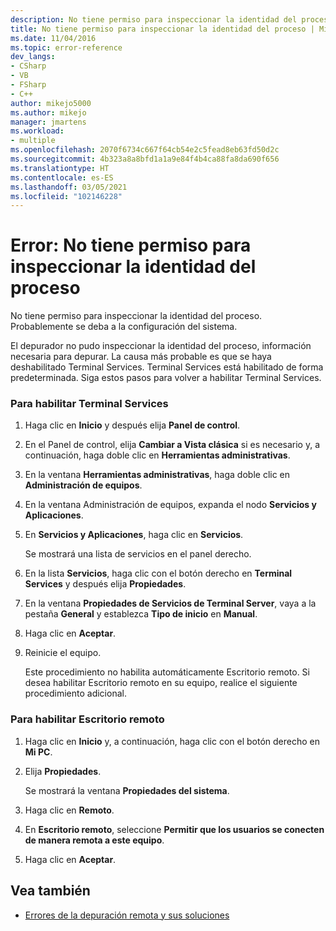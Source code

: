 ```yaml
---
description: No tiene permiso para inspeccionar la identidad del proceso.
title: No tiene permiso para inspeccionar la identidad del proceso | Microsoft Docs
ms.date: 11/04/2016
ms.topic: error-reference
dev_langs:
- CSharp
- VB
- FSharp
- C++
author: mikejo5000
ms.author: mikejo
manager: jmartens
ms.workload:
- multiple
ms.openlocfilehash: 2070f6734c667f64cb54e2c5fead8eb63fd50d2c
ms.sourcegitcommit: 4b323a8a8bfd1a1a9e84f4b4ca88fa8da690f656
ms.translationtype: HT
ms.contentlocale: es-ES
ms.lasthandoff: 03/05/2021
ms.locfileid: "102146228"
---
```

# <a name="error-you-do-not-have-permission-to-inspect-the-process39s-identity"></a>Error: No tiene permiso para inspeccionar la identidad del proceso
No tiene permiso para inspeccionar la identidad del proceso. Probablemente se deba a la configuración del sistema.

 El depurador no pudo inspeccionar la identidad del proceso, información necesaria para depurar. La causa más probable es que se haya deshabilitado Terminal Services. Terminal Services está habilitado de forma predeterminada. Siga estos pasos para volver a habilitar Terminal Services.

### <a name="to-enable-terminal-services"></a>Para habilitar Terminal Services

1. Haga clic en **Inicio** y después elija **Panel de control**.

2. En el Panel de control, elija **Cambiar a Vista clásica** si es necesario y, a continuación, haga doble clic en **Herramientas administrativas**.

3. En la ventana **Herramientas administrativas**, haga doble clic en **Administración de equipos**.

4. En la ventana Administración de equipos, expanda el nodo **Servicios y Aplicaciones**.

5. En **Servicios y Aplicaciones**, haga clic en **Servicios**.

     Se mostrará una lista de servicios en el panel derecho.

6. En la lista **Servicios**, haga clic con el botón derecho en **Terminal Services** y después elija **Propiedades**.

7. En la ventana **Propiedades de Servicios de Terminal Server**, vaya a la pestaña **General** y establezca **Tipo de inicio** en **Manual**.

8. Haga clic en **Aceptar**.

9. Reinicie el equipo.

     Este procedimiento no habilita automáticamente Escritorio remoto. Si desea habilitar Escritorio remoto en su equipo, realice el siguiente procedimiento adicional.

### <a name="to-enable-remote-desktop"></a>Para habilitar Escritorio remoto

1. Haga clic en **Inicio** y, a continuación, haga clic con el botón derecho en **Mi PC**.

2. Elija **Propiedades**.

     Se mostrará la ventana **Propiedades del sistema**.

3. Haga clic en **Remoto**.

4. En **Escritorio remoto**, seleccione **Permitir que los usuarios se conecten de manera remota a este equipo**.

5. Haga clic en **Aceptar**.

## <a name="see-also"></a>Vea también
- [Errores de la depuración remota y sus soluciones](../debugger/remote-debugging-errors-and-troubleshooting.md)
